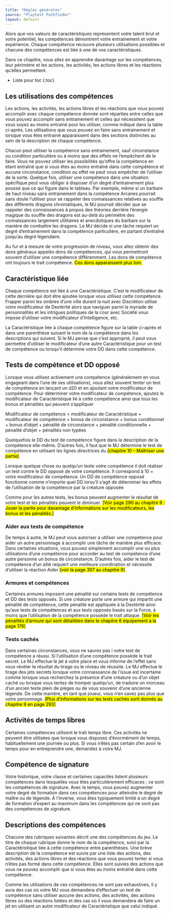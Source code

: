 ```yaml
---
title: "Règles générales"
source: "Playtest Pathfinder"
layout: default
---
```


Alors que vos valeurs de caractéristiques représentent votre talent brut et votre potentiel, les compétences démontrent votre entrainement et votre expérience. Chaque compétence recouvre plusieurs utilisations possibles et chacune des compétences est liée à une de vos caractéristiques.

Dans ce chapitre, vous allez en apprendre davantage sur les compétences, leur périmètre et les actions, les activités, les actions libres et les réactions qu’elles permettent.

* Liste pour toc
{:toc}

## Les utilisations des compétences

Les actions, les activités, les actions libres et les réactions que vous pouvez accomplir avec chaque compétence donnée sont réparties entre celles que vous pouvez accomplir sans entrainement et celles qui nécessitent que vous soyez au moins entrainé pour les utiliser, comme indiqué dans la table ci-après. Les utilisations que vous pouvez en faire sans entrainement et lorsque vous êtes entrainé apparaissent dans des sections distinctes au sein de la description de chaque compétence.

Chacun peut utiliser la compétence sans entrainement, sauf circonstance ou condition particulière ou à moins que des effets ne l’empêchent de le faire. Vous ne pouvez utiliser les possibilités qu’offre la compétence en étant entraîné que si vous êtes au moins entraîné dans cette compétence et aucune circonstance, condition ou effet ne peut vous empêcher de l’utiliser de la sorte. Quelque fois, utiliser une compétence dans une situation spécifique peut vous obliger à disposer d’un degré d’entrainement plus poussé que ce qui figure dans le tableau. Par exemple, même si un barbare de haut niveau sans entrainement dans la compétence Arcanes pourrait sans doute l’utiliser pour se rappeler des connaissances relatives au souffle des différents dragons chromatiques, le MJ pourrait décider que se rappeler des connaissances à propos des théories derrière l’énergie magique du souffle des dragons est au-delà du périmètre des connaissances largement utilitaires et anecdotiques du barbare sur la manière de combattre les dragons. Le MJ décide si une tâche requiert un degré d’entrainement dans la compétence particulière, en partant d’entraîné jusqu’au degré légendaire.

Au fur et à mesure de votre progression de niveau, vous allez obtenir des dons généraux appelés dons de compétences, qui vous permettront souvent d’utiliser une compétence différemment. Les dons de compétence ont toujours le trait compétence. <mark>Ces dons apparaissent plus loin.</mark>

## Caractéristique liée

Chaque compétence est liée à une Caractéristique. C’est le modificateur de cette dernière qui doit être ajoutée lorsque vous utilisez cette compétence. Frapper parmi les ombres d’une ville durant la nuit avec Discrétion utilise votre modificateur de Dextérité alors que naviguer parmi la myriade de personnalités et les intrigues politiques de la cour avec Société vous impose d’utiliser votre modificateur d’Intelligence, etc.

La Caractéristique liée à chaque compétence figure sur la table ci-après et dans une parenthèse suivant le nom de la compétence dans les descriptions qui suivent. Si le MJ pense que c’est approprié, il peut vous permettre d’utiliser le modificateur d’une autre Caractéristique pour un test de compétence ou lorsqu’il détermine votre DD dans cette compétence.

## Tests de compétence et DD opposé

Lorsque vous utilisez activement une compétence (généralement en vous engageant dans l’une de ses utilisations), vous allez souvent tenter un test de compétence en lançant un d20 et en ajoutant votre modificateur de compétence. Pour déterminer votre modificateur de compétence, ajoutez le modificateur de Caractéristique lié à cette compétence ainsi que tous les bonus et pénalités qui peuvent s’appliquer

Modificateur de compétence = modificateur de Caractéristique + modificateur de compétence + bonus de circonstance + bonus conditionnel + bonus d’objet + pénalité de circonstance + pénalité conditionnelle + pénalité d’objet + pénalités non typées

Quelquefois le DD du test de compétence figure dans la description de la compétence elle-même. D’autres fois, il faut que le MJ détermine le test de compétence en utilisant les lignes directrices du <mark>[chapitre 10 – Maîtriser une partie]</mark>.

Lorsque quelque chose ou quelqu’un teste votre compétence il doit réaliser un test contre le DD opposé de votre compétence. Il correspond à 10 + votre modificateur de compétence. Un DD de compétence opposé fonctionne comme n’importe quel DD lorsu’il s’agit de déterminer les effets de l’utilisation de la compétence par la créature opposée 

Comme pour les autres tests, les bonus peuvent augmenter le résultat de votre test et les pénalités peuvent le diminuer. <mark>[Voir page 290 au chapitre 9 : Jouer la partie pour davantage d’informations sur les modificateurs, les bonus et les pénalités.]</mark>

### Aider aux tests de compétence

De temps à autre, le MJ peut vous autoriser à utiliser une compétence pour aider un autre personnage à accomplir une tâche de manière plus efficace. Dans certaines situations, vous pouvez simplement accomplir une ou plus utilisations d’une compétence pour accorder au test de compétence d’une autre personne un bonus de circonstance. D’autres fois, aider le test de compétence d’un allié requiert une meilleure coordination et nécessite d’utiliser la réaction Aider <mark>[voir la page 307 au chapitre 9]</mark>.

### Armures et compétences

Certaines armures imposent une pénalité sur certains tests de compétence et DD des tests opposés. Si une créature porte une armure qui impartit une pénalité de compétence, cette pénalité est appliquée à la Dextérité ainsi qu’aux tests de compétences et aux tests opposés basés sur la Force, à moins que l’utilisation de la compétence possède le trait attaque. <mark>[Voir les pénalités d’armure qui sont détaillées dans le chapitre 6 équipement à la page 176]</mark>

### Tests cachés

Dans certaines circonstances, vous ne saurez pas i votre test de compétence a réussi. Si l’utilisation d’une compétence possède le trait secret. Le MJ effectue le jet à votre place et vous informe de l’effet sans vous révéler le résultat du tirage ou le niveau de réussite. Le MJ effectue le tirage des jets secrets lorsque votre connaissance de l’issue est incertaine comme lorsque vous recherchez la présence d’une créature ou d’un objet caché ou lorsque vous tentez de tromper quelqu’un, de traduire un morceau d’un ancien texte plein de pièges ou de vous souvenir d’une ancienne légende. De cette manière, en tant que joueur, vous n’en savez pas plus que votre personnage. <mark>[Plus d’informations sur les tests cachés sont donnés au chapitre 9 en page 293]</mark>

## Activités de temps libres

Certaines compétences utilisent le trait temps libre. Ces activités ne peuvent être utilisées que lorsque vous disposez d’énormément de temps, habituellement une journée ou plus. Si vous n’êtes pas certain d’en avoir le temps pour en entreprendre une, demandez à votre MJ.

## Compétence de signature

Votre historique, votre classe et certaines capacités listent plusieurs compétences dans lesquelles vous êtes particulièrement efficaces ; ce sont les compétences de signature. Avec le temps, vous pouvez augmenter votre degré de formation dans ces compétences pour atteindre le degré de maître ou de légende. À l’inverse, vous êtes typiquement limité à un degré de formation d’expert au maximum dans les compétences qui ne sont pas des compétences de signature.

## Descriptions des compétences

Chacune des rubriques suivantes décrit une des compétences du jeu. Le titre de chaque rubrique donne le nom de la compétence, suivi par la Caractéristique liée à cette compétence entre parenthèses. Une brève description de la compétence est suivie par une liste des actions, des activités, des actions libres et des réactions que vous pouvez tenter si vous n’êtes pas formé dans cette compétence. Elles sont suivies des actions que vous ne pouvez accomplir que si vous êtes au moins entraîné dans cette compétence.

Comme les utilisations de ces compétences ne sont pas exhaustives, il y aura des cas où votre MJ vous demandera d’effectuer un test de compétence sans utiliser aucune des actions, des activités, des actions libres ou des réactions listées et des cas où il vous demandera de faire un jet en utilisant un autre modificateur de Caractéristique que celui indiqué.